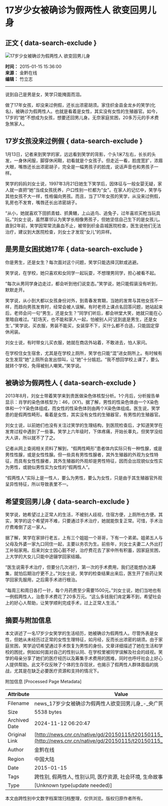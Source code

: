 # 17岁少女被确诊为假两性人 欲变回男儿身

## 正文 { data-search-exclude }


![17岁少女被确诊为假两性人 欲变回男儿身](./W020150115562122105034.jpg)

**时间：** 2015-01-15 15:36:00  
**来源：** 金黔在线  
**编辑：** 竹立志  

---

说到自己是男是女，笑学只能掩面而泪。

做了17年女孩，却没来过例假，还长出浓密胡须。家住织金县金龙乡的笑学(化名)，被确诊为假两性人。也就是看着是女性，其实没有女性的生殖器官。如今，17岁的“她”不想成为女孩，想要还回男儿身。无奈家庭贫困，20多万元的手术费急煞家人。

## 17岁女孩没来过例假 { data-search-exclude }

1月13日，记者来到笑学的家，远远看到笑学的背影，个头1米7左右，长长的头发，一身休闲服，脚穿休闲鞋，初看就是个女孩子。但走近一看，脸庞宽扩，浓眉大眼，嘴唇还长出浓密胡子，完全是一幅男孩子的脸庞，说话声音也和男孩子一样。

笑学的妈妈刘女士说，1997年3月21日她生下笑学后，因体征与一般女婴无疑，家人就一直把“她”当成女孩抚养，户口性别一栏都为“女”。在家人的记忆中，笑学与其他女孩不大一样，性格偏向男孩。而且，当了17年女孩的笑学，从没来过例假，乳房也不发育，嘴唇还长出浓密胡子。

“从小，她就喜欢下田抓青蛙、抓黄鳝，上山追鸟、追兔子，过年喜欢买枪当玩具玩。”刘女士说，虽然寨邻认为笑学长相像男孩子，但她坚信自己生下的是女孩儿。直到2年前，笑学因常常流鼻血不止，被带到织金县城医院检查，医生说他们无法治疗，建议到大医院检查，刘女士才发现“女儿”的异样。

## 是男是女困扰她17年 { data-search-exclude }

你是男生，还是女生？每次面对这个问题，笑学只能选择沉默或逃避。

笑学说，在学校，她只喜欢和女同学一起玩耍，不想理男同学，担心被看不起。

“每次从男同学身边走过，都会听到他们说变态。”笑学说，她只能假装没有听到，默默走开。

笑学说，从小到大都以女孩身份对外，到青春发育期，当她的发育与其他女孩不一样，而趋向男孩发育时，经常会被人误解。有时老师上课点名回答问题，她站起来后，老师会问一句“男生，还是女生？”同学们听后，都会哄堂大笑，她就只能在心里暗自难过。“赶场天，也不能和家人一起，怕被别人问‘这到底是男生，还是女生’。”笑学说，买衣服，男装不能买，女装穿不下，买什么都不合适，只能固定穿休闲装。

刘女士说，有时带女儿买衣服，她就在商店外站着，不敢进去，怕人家问。

在学校住女生宿舍，尤其是在学校上厕所，笑学也只能“混”进女厕所上。有时候有女生发现“她”上厕所会发出惊叫，让“她”十分尴尬。“我不想回学校上课了，要么就转个学校，免得被别人嘲笑。”笑学说。

## 被确诊为假两性人 { data-search-exclude }

2013年8月，刘女士带着笑学来到贵医做染色体核型分析。1个月后，分析报告单显示：肖学的染色体核型为：46，(XY)。据了解，男性的性染色体由一个X染色体和一个Y染色体组成，而女性的性染色体则由两个X染色体组成。医生说，笑学患的是假两性畸形。看着是女性，其实没有女性的生殖器官，有男性的生殖器官。

刘女士说，以前她们也没有关注过笑学的生理结构，到医院检查后，才知道笑学在发育过程中遇到了一些事。笑学上六年级时，下体疼痛，开始长睾丸，但笑学没给大人讲，所以就不了了之。

记者从网上查阅相关资料了解到，“假两性畸形”患者体内实际只有一种性腺，或是男性性腺，或是女性性腺。但一些具有男性性腺者，其外生殖器的外观为女性特征，而具有女性性腺者，其外生殖器的外观却是男性特征，因而会出现貌似女性实为男性，或貌似男性实为女性的“假两性人”。

“假两性人”实际上是一性人，要么为男性，要么为女性，只是由于其生殖器官外观呈异性特征，所以导致表里不一。

## 希望变回男儿身 { data-search-exclude }

笑学说，她希望过上正常人的生活，不被别人歧视，住宿方便，上厕所也方便。其实，笑学的这个希望并不难，只要通过手术治疗，她就能恢复正常。可惜，手术治疗费难倒了这一家人。

据了解，笑学在家排行老五，上有三个姐姐一个哥哥，下有一个弟弟。姐弟五人与父母及外婆一家九口同住一起，主要以务农为生。前些年，刘女士夫妻二人外出打工补贴家用。后来刘女士因心脏不好，治疗费花去了家中所有积蓄，因家庭贫困，上大学的大女儿只能中途辍学回家结婚。

“医生说需手术治疗，但要分几次进行，第一次的手术费用，我们还能想办法筹集，就怕后期治疗更不上。”刘女士说，笑学的检查结果出来后，医生开了些药让笑学回家先服用，之后需手术进行根治。

“每周三和周日各打一针，每个月药费至少需要1500元。”刘女士说，她们当地也有一例假两性人，治愈手术费花了20多万元。“这么多钱我们肯定筹不到，希望社会上的好心人帮助，让笑学顺利完成手术，过上正常人生活。”

## 摘要与附加信息

<!-- tcd_abstract -->
本文讲述了一名17岁少女笑学的生活经历，她被确诊为假两性人。尽管外表是女性，但她从未经历过正常的女性生理特征，如月经，反而长出浓密的胡须。由于家庭贫困，笑学迫切希望通过手术恢复为男性的身份。文章详细描述了她在生活和学校的困扰，例如如何面对自己的性别认同、在学校里被同学误解及社会的歧视。笑学的母亲分享了她们的医疗经历以及筹集手术费用的困难，同时也呼吁社会上好心人提供帮助。此文不仅反映了个体的生存现状，也揭示了假两性人群体面临的挑战，尤其是在缺乏必要医疗资源和支持的情况下。
<!-- tcd_abstract_end -->

附加信息 [Processed Page Metadata]

| Attribute       | Value                                  |
|-----------------|----------------------------------------|
| Filename        | news_17岁少女被确诊为假两性人欲变回男儿身_-_央广网.md                             |
| Size            | 5538 bytes                           |
| Archived Date   | 2024-11-12 06:20:47                             |
| Original Link   | [http://news.cnr.cn/native/gd/20150115/t20150115_517438150.shtml](http://news.cnr.cn/native/gd/20150115/t20150115_517438150.shtml)                       |
| Author          | 金黔在线                               |
| Region          | 中国大陆                               |
| Date            | 2015-01-15                                 |
| Tags            | 跨性别, 假两性人, 性别认同, 医疗资源, 社会环境, 生命故事                                 |
| Type            | [Unknown type(update needed)]                                 |
<!-- tcd_table_end -->

本文由跨性别中文数字档案馆归档整理，仅供浏览。版权归原作者所有。
